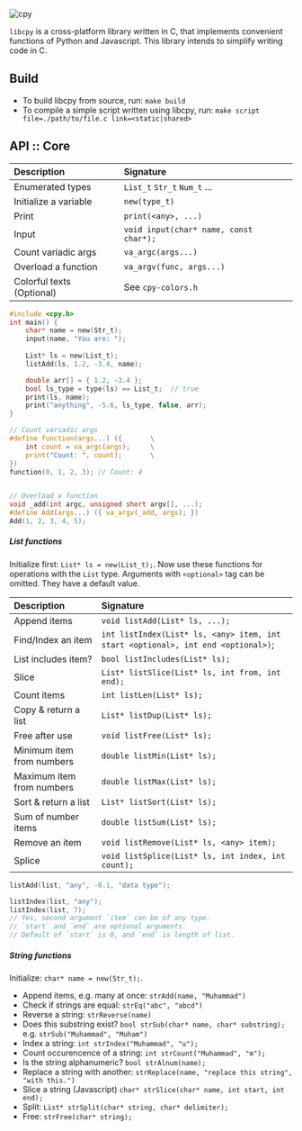 ![cpy](https://user-images.githubusercontent.com/90899789/147235026-dfaca003-9b46-4fea-b602-e34edc8c7c87.png)

`libcpy` is a cross-platform library written in C, that implements convenient functions of Python and Javascript. This library intends to simplify writing code in C.


## Build
- To build libcpy from source, run: `make build`
- To compile a simple script written using libcpy, run: `make script file=./path/to/file.c link=<static|shared>`


## API :: Core

| Description | Signature |
| :--         | :--       |
| Enumerated types| `List_t` `Str_t` `Num_t` ...
| Initialize a variable | `new(type_t)` 
| Print | `print(<any>, ...)`
| Input | `void input(char* name, const char*);`
| Count variadic args | `va_argc(args...)`
| Overload a function | `va_argv(func, args...)`  
| Colorful texts (Optional) | See `cpy-colors.h`


```c
#include <cpy.h>
int main() {
    char* name = new(Str_t);
    input(name, "You are: ");
    
    List* ls = new(List_t);
    listAdd(ls, 1.2, -3.4, name);

    double arr[] = { 1.2, -3.4 };
    bool ls_type = type(ls) == List_t;  // true
    print(ls, name);
    print("anything", -5.6, ls_type, false, arr);
}
```

```c
// Count variadic args
#define function(args...) ({       \
    int count = va_argc(args);     \
    print("Count: ", count);       \
})
function(0, 1, 2, 3); // Count: 4


// Overload a function
void _add(int argc, unsigned short argv[], ...); 
#define Add(args...) ({ va_argv(_add, args); })
Add(1, 2, 3, 4, 5);
```





##### List functions

Initialize first: `List* ls = new(List_t);`. Now use these functions for operations with the `List` type.
Arguments with `<optional>` tag can be omitted. They have a default value.


| Description           | Signature                 |
| :---                  | :----                     |
| Append items | `void listAdd(List* ls, ...);`
| Find/Index an item | `int listIndex(List* ls, <any> item, int start <optional>, int end <optional>)`;
| List includes item? | `bool listIncludes(List* ls);`
| Slice | `List* listSlice(List* ls, int from, int end);`
| Count items | `int listLen(List* ls);`
| Copy & return a list | `List* listDup(List* ls);`
| Free after use | `void listFree(List* ls);`
| Minimum item from numbers | `double listMin(List* ls);`
| Maximum item from numbers | `double listMax(List* ls);`
| Sort & return a list | `List* listSort(List* ls);`
| Sum of number items | `double listSum(List* ls);`
| Remove an item | `void listRemove(List* ls, <any> item);`
| Splice | `void listSplice(List* ls, int index, int count);`

```c
listAdd(list, "any", -0.1, "data type");

listIndex(list, "any");
listIndex(list, 7);
// Yes, second argument `item` can be of any type.
// `start` and `end` are optional arguments.
// Default of `start` is 0, and `end` is length of list.
```


##### String functions

Initialize: `char* name = new(Str_t);`.

- Append items, e.g. many at once: `strAdd(name, "Muhammad")`
- Check if strings are equal: `strEq("abc", "abcd")`
- Reverse a string: `strReverse(name)`
- Does this substring exist?  `bool strSub(char* name, char* substring);` e.g. `strSub("Muhammad", "Muham")`
- Index a string: `int strIndex("Muhammad", "u");`
- Count occurencence of a string: `int strCount("Muhammad", "m");`
- Is the string alphanumeric? `bool strAlnum(name);`
- Replace a string with another: `strReplace(name, "replace this string", "with this.")`
- Slice a string (Javascript) `char* strSlice(char* name, int start, int end);`
- Split: `List* strSplit(char* string, char* delimiter);`
- Free: `strFree(char* string);`
